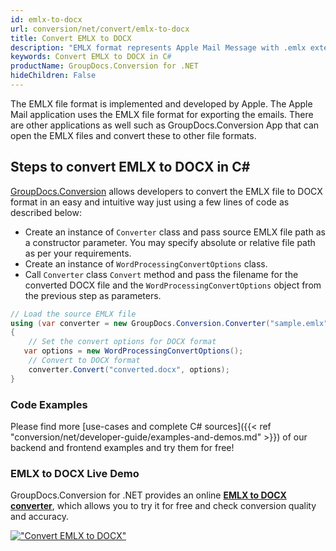```yaml
---
id: emlx-to-docx
url: conversion/net/convert/emlx-to-docx
title: Convert EMLX to DOCX
description: "EMLX format represents Apple Mail Message with .emlx extension. Learn how to convert EMLX to DOCX file programmatically in C# language using GroupDocs.Conversion for .NET library."
keywords: Convert EMLX to DOCX in C#
productName: GroupDocs.Conversion for .NET
hideChildren: False
---
```


The EMLX file format is implemented and developed by Apple. The Apple Mail application uses the EMLX file format for exporting the emails. There are other applications as well such as GroupDocs.Conversion App that can open the EMLX files and convert these to other file formats.

## Steps to convert EMLX to DOCX in C#

[GroupDocs.Conversion](https://products.groupdocs.com/conversion/net) allows developers to convert the EMLX file to DOCX format in an easy and intuitive way just using a few lines of code as described below:

* Create an instance of `Converter` class and pass source EMLX file path as a constructor parameter. You may specify absolute or relative file path as per your requirements. 
* Create an instance of `WordProcessingConvertOptions` class.
* Call `Converter` class `Convert` method and pass the filename for the converted DOCX file and the `WordProcessingConvertOptions` object from the previous step as parameters.

```csharp
// Load the source EMLX file
using (var converter = new GroupDocs.Conversion.Converter("sample.emlx"))
{
    // Set the convert options for DOCX format
   var options = new WordProcessingConvertOptions();
    // Convert to DOCX format
    converter.Convert("converted.docx", options);
}
```

### Code Examples

Please find more [use-cases and complete C# sources]({{< ref "conversion/net/developer-guide/examples-and-demos.md" >}}) of our backend and frontend examples and try them for free!

### EMLX to DOCX Live Demo

GroupDocs.Conversion for .NET provides an online [**EMLX to DOCX converter**](https://products.groupdocs.app/conversion/emlx-to-docx), which allows you to try it for free and check conversion quality and accuracy.

[!["Convert EMLX to DOCX"](conversion/net/images/convert-to-docx/convert-emlx-to-docx.png)](https://products.groupdocs.app/conversion/emlx-to-docx)